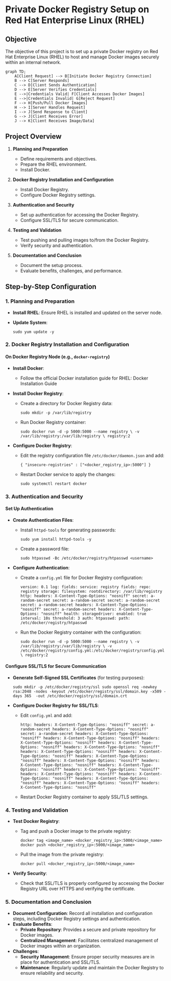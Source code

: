 # Private Docker Registry Setup on Red Hat Enterprise Linux (RHEL)

## Objective

The objective of this project is to set up a private Docker registry on Red Hat Enterprise Linux (RHEL) to 
host and manage Docker images securely within an internal network.

```mermaid
graph TD;
    A[Client Request] --> B[Initiate Docker Registry Connection]
    B --> C[Server Responds]
    C --> D[Client Sends Authentication]
    D --> E[Server Verifies Credentials]
    E -->|Credentials Valid| F[Client Accesses Docker Images]
    E -->|Credentials Invalid| G[Reject Request]
    F --> H[Push/Pull Docker Images]
    H --> I[Server Handles Request]
    I --> J[Send Response to Client]
    G --> J[Client Receives Error]
    J --> K[Client Receives Image/Data]
```

## Project Overview

1.  **Planning and Preparation**
    
    -   Define requirements and objectives.
    -   Prepare the RHEL environment.
    -   Install Docker.
2.  **Docker Registry Installation and Configuration**
    
    -   Install Docker Registry.
    -   Configure Docker Registry settings.
3.  **Authentication and Security**
    
    -   Set up authentication for accessing the Docker Registry.
    -   Configure SSL/TLS for secure communication.
4.  **Testing and Validation**
    
    -   Test pushing and pulling images to/from the Docker Registry.
    -   Verify security and authentication.
5.  **Documentation and Conclusion**
    
    -   Document the setup process.
    -   Evaluate benefits, challenges, and performance.

## Step-by-Step Configuration

### 1. Planning and Preparation

-   **Install RHEL**: Ensure RHEL is installed and updated on the server node.
-   **Update System**:
   
    `sudo yum update -y` 
    

### 2. Docker Registry Installation and Configuration

#### On Docker Registry Node (e.g., `docker-registry`)

-   **Install Docker**:
    -   Follow the official Docker installation guide for RHEL: Docker Installation Guide
-   **Install Docker Registry**:
    -   Create a directory for Docker Registry data:
        
        `sudo mkdir -p /var/lib/registry` 
        
    -   Run Docker Registry container:
        

        
        `sudo docker run -d -p 5000:5000 --name registry \
          -v /var/lib/registry:/var/lib/registry \
          registry:2` 
        
-   **Configure Docker Registry**:
    -   Edit the registry configuration file `/etc/docker/daemon.json` and add:
        
        
        `{
          "insecure-registries" : ["<docker_registry_ip>:5000"]
        }` 
        
    -   Restart Docker service to apply the changes:
        
        `sudo systemctl restart docker` 
        

### 3. Authentication and Security

#### Set Up Authentication

-   **Create Authentication Files**:
    -   Install `httpd-tools` for generating passwords:

        
        `sudo yum install httpd-tools -y` 
        
    -   Create a password file:
        
        
        `sudo htpasswd -Bc /etc/docker/registry/htpasswd <username>` 
        
-   **Configure Authentication**:
    -   Create a `config.yml` file for Docker Registry configuration:

        
        `version: 0.1
        log:
          fields:
            service: registry
            fields:
              repo: registry
        storage:
          filesystem:
            rootdirectory: /var/lib/registry
        http:
          headers:
            X-Content-Type-Options: "nosniff"
          secret: a-random-secret
          secret: a-random-secret
          secret: a-random-secret
          secret: a-random-secret
          headers:
            X-Content-Type-Options: "nosniff"
          secret: a-random-secret
          headers:
            X-Content-Type-Options: "nosniff"
        health:
          storagedriver:
            enabled: true
            interval: 10s
            threshold: 3
        auth:
          htpasswd:
            path: /etc/docker/registry/htpasswd` 
        
    -   Run the Docker Registry container with the configuration:

        
        `sudo docker run -d -p 5000:5000 --name registry \
          -v /var/lib/registry:/var/lib/registry \
          -v /etc/docker/registry/config.yml:/etc/docker/registry/config.yml \
          registry:2` 
        

#### Configure SSL/TLS for Secure Communication

-   **Generate Self-Signed SSL Certificates** (for testing purposes):

    
    `sudo mkdir -p /etc/docker/registry/ssl
    sudo openssl req -newkey rsa:2048 -nodes -keyout /etc/docker/registry/ssl/domain.key -x509 -days 365 
-out /etc/docker/registry/ssl/domain.crt` 
    
-   **Configure Docker Registry for SSL/TLS**:
    -   Edit `config.yml` and add:
        

        
        `http:
          headers:
            X-Content-Type-Options: "nosniff"
          secret: a-random-secret
          headers:
            X-Content-Type-Options: "nosniff"
          secret: a-random-secret
          headers:
            X-Content-Type-Options: "nosniff"
          headers:
            X-Content-Type-Options: "nosniff"
          headers:
            X-Content-Type-Options: "nosniff"
          headers:
            X-Content-Type-Options: "nosniff"
          headers:
            X-Content-Type-Options: "nosniff"
          headers:
            X-Content-Type-Options: "nosniff"
          headers:
            X-Content-Type-Options: "nosniff"
          headers:
            X-Content-Type-Options: "nosniff"
          headers:
            X-Content-Type-Options: "nosniff"
          headers:
            X-Content-Type-Options: "nosniff"
          headers:
            X-Content-Type-Options: "nosniff"
          headers:
            X-Content-Type-Options: "nosniff"
          headers:
            X-Content-Type-Options: "nosniff"
          headers:
            X-Content-Type-Options: "nosniff"
          headers:
            X-Content-Type-Options: "nosniff"
          headers:
            X-Content-Type-Options: "nosniff"
          headers:
            X-Content-Type-Options: "nosniff"` 
        
    -   Restart Docker Registry container to apply SSL/TLS settings.

### 4. Testing and Validation

-   **Test Docker Registry**:
    -   Tag and push a Docker image to the private registry:

        
        `docker tag <image_name> <docker_registry_ip>:5000/<image_name>
        docker push <docker_registry_ip>:5000/<image_name>` 
        
    -   Pull the image from the private registry:

        
        `docker pull <docker_registry_ip>:5000/<image_name>` 
        
-   **Verify Security**:
    -   Check that SSL/TLS is properly configured by accessing the Docker Registry URL over HTTPS and 
verifying the certificate.

### 5. Documentation and Conclusion

-   **Document Configuration**: Record all installation and configuration steps, including Docker Registry 
settings and authentication.
-   **Evaluate Benefits**:
    -   **Private Repository**: Provides a secure and private repository for Docker images.
    -   **Centralized Management**: Facilitates centralized management of Docker images within an 
organization.
-   **Challenges**:
    -   **Security Management**: Ensure proper security measures are in place for authentication and 
SSL/TLS.
    -   **Maintenance**: Regularly update and maintain the Docker Registry to ensure reliability and 
security.

